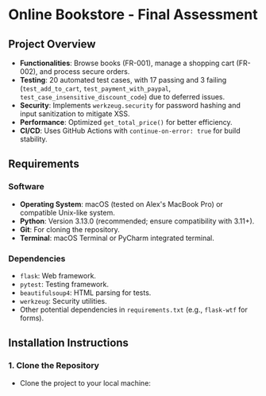 # Online Bookstore - Final Assessment

## Project Overview

- **Functionalities**: Browse books (FR-001), manage a shopping cart (FR-002), and process secure orders.
- **Testing**: 20 automated test cases, with 17 passing and 3 failing (`test_add_to_cart`, `test_payment_with_paypal`, `test_case_insensitive_discount_code`) due to deferred issues.
- **Security**: Implements `werkzeug.security` for password hashing and input sanitization to mitigate XSS.
- **Performance**: Optimized `get_total_price()` for better efficiency.
- **CI/CD**: Uses GitHub Actions with `continue-on-error: true` for build stability.

## Requirements

### Software
- **Operating System**: macOS (tested on Alex's MacBook Pro) or compatible Unix-like system.
- **Python**: Version 3.13.0 (recommended; ensure compatibility with 3.11+).
- **Git**: For cloning the repository.
- **Terminal**: macOS Terminal or PyCharm integrated terminal.

### Dependencies
- `flask`: Web framework.
- `pytest`: Testing framework.
- `beautifulsoup4`: HTML parsing for tests.
- `werkzeug`: Security utilities.
- Other potential dependencies in `requirements.txt` (e.g., `flask-wtf` for forms).

## Installation Instructions

### 1. Clone the Repository
- Clone the project to your local machine: